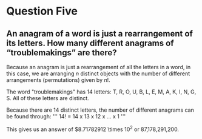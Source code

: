 # Question Five
## An anagram of a word is just a rearrangement of its letters. How many different anagrams of “troublemakings” are there?

Because an anagram is just a rearrangement of all the letters in a word, in this case, we are arranging *n* distinct objects with the number of different arrangements (permutations) given by *n*!.

The word "troublemakings" has 14 letters: T, R, O, U, B, L, E, M, A, K, I, N, G, S. All of these letters are distinct.

Because there are 14 distinct letters, the number of different anagrams can be found through:
''' 14! = 14 x 13 x 12 x ... x 1 '''

This gives us an answer of $8.71782912 \times $10^2$ or 87,178,291,200.
